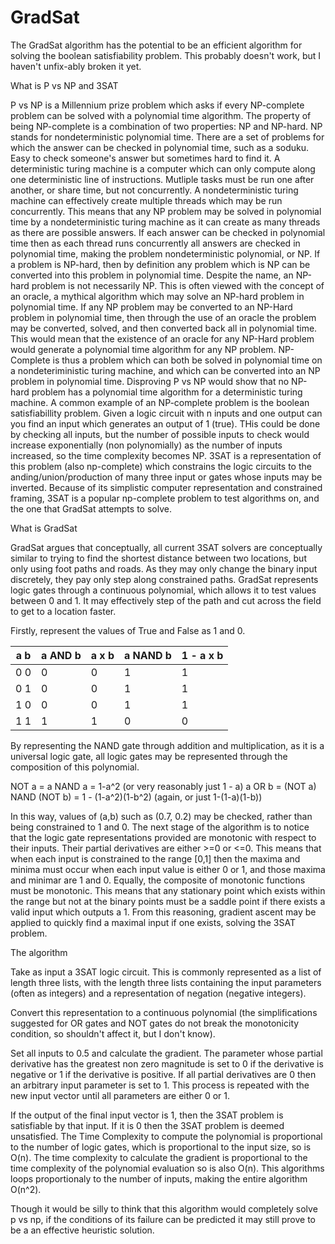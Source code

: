 # GradSat
 
The GradSat algorithm has the potential to be an efficient algorithm for solving the boolean satisfiability problem. This probably doesn't work, but I haven't unfix-ably broken it yet.

What is P vs NP and 3SAT

P vs NP is a Millennium prize problem which asks if every NP-complete problem can be solved with a polynomial time algorithm. The property of being NP-complete is a combination of two properties: NP and  NP-hard. NP stands for nondeterministic polynomial time. There are a set of problems for which the answer can be checked in polynomial time, such as a soduku. Easy to check someone's answer but sometimes hard to find it. A deterministic turing machine is a computer which can only compute along one deterministic line of instructions. Mutliple tasks must be run one after another, or share time, but not concurrently. A nondeterministic turing machine can effectively create multiple threads which may be run concurrently. This means that any NP problem may be solved in polynomial time by a nondeterministic turing machine as it can create as many threads as there are possible answers. If each answer can be checked in polynomial time then as each thread runs concurrently all answers are checked in polynomial time, making the problem nondeterministic polynomial, or NP. If a problem is NP-hard, then by definition any problem which is NP can be converted into this problem in polynomial time. Despite the name, an NP-hard problem is not necessarily NP. This is often viewed with the concept of an oracle, a mythical algorithm which may solve an NP-hard problem in polynomial time. If any NP problem may be converted to an NP-Hard problem in polynomial time, then through the use of an oracle the problem may be converted, solved, and then converted back all in polynomial time. This would mean that the existence of an oracle for any NP-Hard problem would generate a polynomial time algorithm for any NP problem. NP-Complete is thus a problem which can both be solved in polynomial time on a nondeteriministic turing machine, and which can be converted into an NP problem in polynomial time. Disproving P vs NP would show that no NP-hard problem has a polynomial time algorithm for a deterministic turing machine. A common example of an NP-complete problem is the boolean satisfiabillity problem. Given a logic circuit with n inputs and one output can you find an input which generates an output of 1 (true). THis could be done by checking all inputs, but the number of possible inputs to check would increase exponentially (non polynomially) as the number of inputs increased, so the time complexity becomes NP. 3SAT is a representation of this problem (also np-complete) which constrains the logic circuits to the anding/union/production of many three input or gates whose inputs may be inverted. Because of its simplistic computer representation and constrained framing, 3SAT is a popular np-complete problem to test algorithms on, and the one that GradSat attempts to solve.



What is GradSat

GradSat argues that conceptually, all current 3SAT solvers are conceptually similar to trying to find the shortest distance between two locations, but only using foot paths and roads. As they may only change the binary input discretely, they pay only step along constrained paths. GradSat represents logic gates through a continuous polynomial, which allows it to test values between 0 and 1. It may effectively step of the path and cut across the field to get to a location faster.

Firstly, represent the values of True and False as  1 and 0.

 | a b | a AND b | a x b | a NAND b | 1 - a x b |
 |-----|---------|-------|----------|-----------|
 | 0 0 |    0    |   0   |     1    |     1     |
 | 0 1 |    0    |   0   |     1    |     1     |
 | 1 0 |    0    |   0   |     1    |     1     |
 | 1 1 |    1    |   1   |     0    |     0     |
 
 
 By representing the NAND gate through addition and multiplication, as it is a universal logic gate, all logic gates may be represented through the composition of this polynomial.
 
 NOT a = a NAND a = 1-a^2 (or very reasonably just 1 - a)
 a OR b = (NOT a) NAND (NOT b) = 1 - (1-a^2)(1-b^2) (again, or just 1-(1-a)(1-b))
 
 In this way, values of (a,b) such as (0.7, 0.2) may be checked, rather than being constrained to 1 and 0. The next stage of the algorithm is to notice that the logic gate representations provided are monotonic with respect to their inputs. Their partial derivatives are either >=0 or <=0. This means that when each input is constrained to the range [0,1] then the maxima and minima must occur when each input value is either 0 or 1, and those maxima and minimar are 1 and 0. Equally, the composite of monotonic functions must be monotonic. This means that any stationary point which exists within the range but not at the binary points must be a saddle point if there exists a valid input which outputs a 1. From this reasoning, gradient ascent may be applied to quickly find a maximal input if one exists, solving the 3SAT problem.
 
 The algorithm
 
 Take as input a 3SAT logic circuit. This is commonly represented as a list of length three lists, with the length three lists containing the input parameters (often as integers) and a representation of negation (negative integers).
 
 Convert this representation to a continuous polynomial (the simplifications suggested for OR gates and NOT gates do not break the monotonicity condition, so  shouldn't affect it, but I don't know).
 
 Set all inputs to 0.5 and calculate the gradient. The parameter whose partial derivative has the greatest non zero magnitude is set to 0 if the derivative is negative or 1 if the derivative is positive. If all partial derivatives are 0 then an arbitrary input parameter is set to 1. This process is repeated with the new input vector until all parameters are either 0 or 1.
 
 If the output of the final input vector is 1, then the 3SAT problem is satisfiable by that input. If it is 0 then the 3SAT problem is deemed unsatisfied. The Time Complexity to compute the polynomial is proportional to the number of logic gates, which is proportional to the input size, so is O(n). The time complexity to calculate the gradient is proportional to the time complexity of the polynomial evaluation so is also O(n). This algorithms loops proportionaly to the number of inputs, making the entire algorithm O(n^2).
 
 Though it would be silly to think that this algorithm would completely solve p vs np, if the conditions of its failure can be predicted it may still prove to be a an effective heuristic solution.
